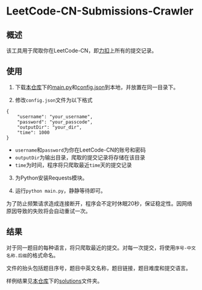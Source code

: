 # LeetCode-CN-Submissions-Crawler

## 概述

该工具用于爬取你在LeetCode-CN，即[力扣](https://leetcode-cn.com/)上所有的提交记录。

## 使用

1. 下载[本仓库](https://github.com/siru-xiong/leetcode-solutions)下的[main.py](https://github.com/siru-xiong/leetcode-solutions/blob/main/main.py)和[config.json](https://github.com/siru-xiong/leetcode-solutions/blob/main/config.json)到本地，并放置在同一目录下。

2. 修改`config.json`文件为以下格式
```
{
    "username": "your_username",
    "password": "your_passcode",
    "outputDir": "your_dir",
    "time": 1000
}
```
- `username`和`password`为你在LeetCode-CN的账号和密码
- `outputDir`为输出目录，爬取的提交记录将存储在该目录
- `time`为时间，程序将只爬取最近`time`天的提交记录

3. 为Python安装Requests模块。

4. 运行`python main.py`，静静等待即可。

为了防止频繁请求造成连接断开，程序会不定时休眠20秒，保证稳定性。因网络原因导致的失败将会自动重试一次。

## 结果

对于同一题目的每种语言，将只爬取最近的提交。对每一次提交，将使用`序号-中文名称.后缀`的格式命名。

文件的抬头包括题目序号，题目中英文名称，题目链接，题目难度和提交语言。

样例结果见[本仓库](https://github.com/siru-xiong/leetcode-solutions)下的[solutions](https://github.com/siru-xiong/leetcode-solutions/tree/main/solutions)文件夹。
